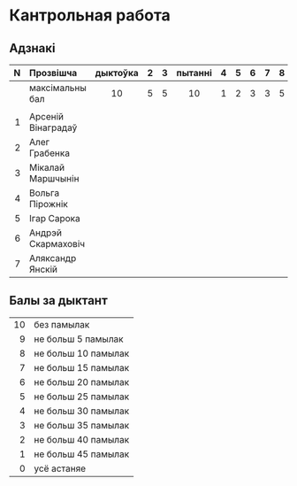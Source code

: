 # Кантрольная работа

## Адзнакі

|N  |Прозвішча         |дыктоўка|2   |3   |пытанні|4   |5   |6   |7   |8   |задачы|агулам|
|--:|:-----------------|:------:|:--:|:--:|:-----:|:--:|:--:|:--:|:--:|:--:|:----:|:----:|
|   |максімальны бал   |10      |5   |5   |10     |1   |2   |3   |3   |5   |10    |10    |
|   |                  |        |    |    |       |    |    |    |    |    |      |      |
|  1|Арсеній Вінаградаў|        |    |    |       |    |    |    |    |    |      |      |
|  2|Алег Грабенка     |        |    |    |       |    |    |    |    |    |      |      |
|  3|Мікалай Маршчынін |        |    |    |       |    |    |    |    |    |      |      |
|  4|Вольга Пірожнік   |        |    |    |       |    |    |    |    |    |      |      |
|  5|Ігар Сарока       |        |    |    |       |    |    |    |    |    |      |      |
|  6|Андрэй Скармаховіч|        |    |    |       |    |    |    |    |    |      |      |
|  7|Аляксандр Янскій  |        |    |    |       |    |    |    |    |    |      |      |



## Балы за дыктант
|   |                    |
|--:|:-------------------|
|10 | без памылак        |
|9  | не больш 5 памылак |
|8  | не больш 10 памылак|
|7  | не больш 15 памылак|
|6  | не больш 20 памылак|
|5  | не больш 25 памылак|
|4  | не больш 30 памылак|
|3  | не больш 35 памылак|
|2  | не больш 40 памылак|
|1  | не больш 45 памылак|
|0  | усё астаняе        |

